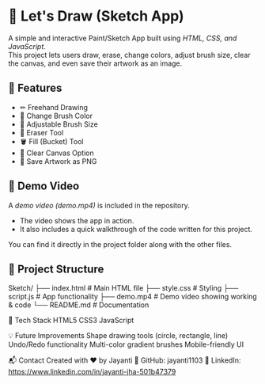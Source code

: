 ﻿# 🎨 Let's Draw (Sketch App)

A simple and interactive Paint/Sketch App built using *HTML, CSS, and JavaScript*.  
This project lets users draw, erase, change colors, adjust brush size, clear the canvas, and even save their artwork as an image.  

## 🚀 Features
- ✏ Freehand Drawing  
- 🎨 Change Brush Color  
- 📏 Adjustable Brush Size  
- 🧽 Eraser Tool  
- 🪣 Fill (Bucket) Tool  
- 🧹 Clear Canvas Option  
- 💾 Save Artwork as PNG  

## 📸 Demo Video
A *demo video (demo.mp4)* is included in the repository.  
- The video shows the app in action.  
- It also includes a quick walkthrough of the code written for this project.  

You can find it directly in the project folder along with the other files.  

## 📂 Project Structure

Sketch/
├── index.html   # Main HTML file 
├── style.css    # Styling 
├── script.js    # App functionality 
├── demo.mp4     # Demo video showing working & code 
└── README.md    # Documentation

🌟 Tech Stack
HTML5
CSS3
JavaScript 

💡 Future Improvements
Shape drawing tools (circle, rectangle, line)
Undo/Redo functionality
Multi-color gradient brushes
Mobile-friendly UI

📬 Contact
Created with ❤ by Jayanti
🔗 GitHub: jayanti1103
🔗 LinkedIn: https://www.linkedin.com/in/jayanti-jha-501b47379


